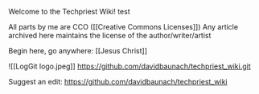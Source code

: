 Welcome to the Techpriest Wiki! test

All parts by me are CCO ([[Creative Commons Licenses]])
Any article archived here maintains the license of the author/writer/artist

Begin here, go anywhere:
[[Jesus Christ]]

![[LogGit logo.jpeg]]   https://github.com/davidbaunach/techpriest_wiki.git

Suggest an edit: https://github.com/davidbaunach/techpriest_wiki
